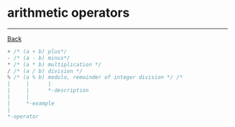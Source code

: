 ﻿# arithmetic operators

---

[Back](../instructions.md)

```c
+ /* (a + b) plus*/
- /* (a - b) minus*/
* /* (a * b) multiplication */
/ /* (a / b) division */
% /* (a % b) modulo, remainder of integer division */ /*
|     |      |
|     |      *-description
|     |
|     *-example
|
*-operator
```
